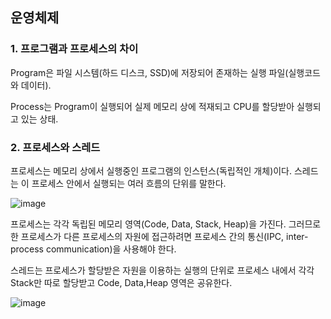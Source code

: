 ## 운영체제

### 1. 프로그램과 프로세스의 차이

Program은 파일 시스템(하드 디스크, SSD)에 저장되어 존재하는 실행 파일(실행코드와 데이터).

Process는 Program이 실행되어 실제 메모리 상에 적재되고 CPU를 할당받아 실행되고 있는 상태.


### 2. 프로세스와 스레드

프로세스는 메모리 상에서 실행중인 프로그램의 인스턴스(독립적인 개체)이다.
스레드는 이 프로세스 안에서 실행되는 여러 흐름의 단위를 말한다.

![image](https://user-images.githubusercontent.com/43642411/103073415-f345fe80-460a-11eb-9aad-d7ee8e01875e.png)

프로세스는 각각 독립된 메모리 영역(Code, Data, Stack, Heap)을 가진다.
그러므로 한 프로세스가 다른 프로세스의 자원에 접근하려면 프로세스 간의 통신(IPC, inter-process communication)을 사용해야 한다.

스레드는 프로세스가 할당받은 자원을 이용하는 실행의 단위로 
프로세스 내에서 각각 Stack만 따로 할당받고 Code, Data,Heap 영역은 공유한다.

![image](https://user-images.githubusercontent.com/43642411/103073714-6f404680-460b-11eb-95c8-fa4ed728a4dc.png)
